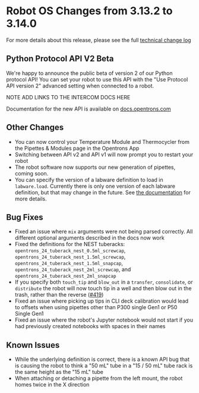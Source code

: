 # Robot OS Changes from 3.13.2 to 3.14.0

For more details about this release, please see the full [technical change log][changelog]

[changelog]: https://github.com/Opentrons/opentrons/blob/edge/CHANGELOG.md

## Python Protocol API V2 Beta

We're happy to announce the public beta of version 2 of our Python protocol API! You can set your robot to use this API with the "Use Protocol API version 2" advanced setting when connected to a robot.

NOTE ADD LINKS TO THE INTERCOM DOCS HERE

Documentation for the new API is available on [docs.opentrons.com][docs-v2-root]


## Other Changes

- You can now control your Temperature Module and Thermocycler from the Pipettes & Modules page in the Opentrons App
- Switching between API v2 and API v1 will now prompt you to restart your robot
- The robot software now supports our new generation of pipettes, coming soon.
- You can specify the version of a labware definition to load in `labware.load`. Currently there is only one version of each labware definition, but that may change in the future. See [the documentation][labware-versioning-docs] for more details.


## Bug Fixes
- Fixed an issue where `mix` arguments were not being parsed correctly. All different optional arguments described in the docs now work
- Fixed the definitions for the NEST tuberacks:  `opentrons_24_tuberack_nest_0.5ml_screwcap`, `opentrons_24_tuberack_nest_1.5ml_screwcap`, `opentrons_24_tuberack_nest_1.5ml_snapcap`, `opentrons_24_tuberack_nest_2ml_screwcap`, and `opentrons_24_tuberack_nest_2ml_snapcap`
- If you specify both `touch_tip` and `blow_out` in a `transfer`, `consolidate`, or `distribute` the robot will now touch tip in a well and then blow out in the trash, rather than the reverse ([#419][419])
- Fixed an issue where picking up tips in CLI deck calibration would lead to offsets when using pipettes other than P300 single Gen1 or P50 Single Gen1
- Fixed an issue where the robot's Jupyter notebook would not start if you had previously created notebooks with spaces in their names

## Known Issues

- While the underlying definition is correct, there is a known API bug that is causing the robot to think a "50 mL" tube in a "15 / 50 mL" tube rack is the same height as the "15 mL" tube
- When attaching or detaching a pipette from the left mount, the robot homes twice in the X direction

[419]: https://github.com/Opentrons/opentrons/issues/419
[labware-versioning-docs]: https://docs.opentrons.com/v1/labware.html#labware-versions
[docs-v2-root]: https://docs.opentrons.com//v2/index.html.
